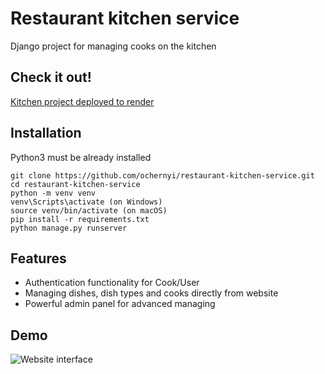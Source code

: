#  **Restaurant kitchen service**

Django project for managing cooks on the kitchen

## Check it out!

[Kitchen project deployed to render]()

## Installation

Python3 must be already installed

```shell
git clone https://github.com/ochernyi/restaurant-kitchen-service.git
cd restaurant-kitchen-service
python -m venv venv
venv\Scripts\activate (on Windows)
source venv/bin/activate (on macOS)
pip install -r requirements.txt
python manage.py runserver
```

## Features

* Authentication functionality for Cook/User
* Managing dishes, dish types and cooks directly from website
* Powerful admin panel for advanced managing

## Demo

<img alt="Website interface" src="C:\Users\Oper\Desktop\ОД\Черный\QnA\Project\1.png"/>
